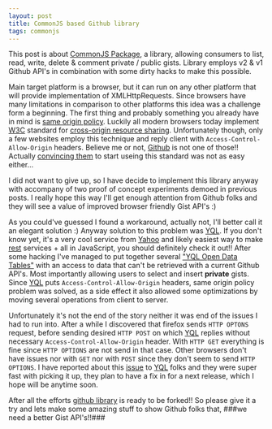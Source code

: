 ```yaml
---
layout: post
title: CommonJS based Github library
tags: commonjs
---
```


This post is about [CommonJS Package], a library, allowing consumers to list,
read, write, delete & comment private / public gists. Library employs v2 & v1
Github API's in combination with some dirty hacks to make this possible. 

Main target platform is a browser, but it can run on any other platform that
will provide implementation of XMLHttpRequests. Since browsers have many
limitations in comparison to other platforms this idea was a challenge form a
beginning. The first thing and probably something you already have in mind is
[same origin policy]. Luckily all modern browsers today implement [W3C]
standard for [cross-origin resource sharing]. Unfortunately though, only a few
websites employ this technique and reply client with 
`Access-Control-Allow-Origin` headers. Believe me or not, [Github] is not one
of those!! Actually [convincing them][github issue] to start useing this
standard was not as easy either...

I did not want to give up, so I have decide to implement this library anyway
with accompany of two proof of concept experiments demoed in previous posts. I
really hope this way I'll get enough attention from Github folks and they will
see a value of improved browser friendly Gist API's :)

As you could've guessed I found a workaround, actually not, I'll better call
it an elegant solution :) Anyway solution to this problem was [YQL]. If you
don't know yet, it's a very cool service from [Yahoo] and likely easiest way
to make [rest] services + all in JavaScript, you should definitely check
it out!! After some hacking I've managed to put together several
["YQL Open Data Tables"][tables] with an access to data that can't be
retrieved with a current Github API's. Most importantly allowing users to
select and insert **private** gists. Since [YQL] puts 
`Access-Control-Allow-Origin` headers, same origin policy problem was solved,
as a side effect it also allowed some optimizations by moving several
operations from client to server.

Unfortunately it's not the end of the story neither it was end of the issues
I had to run into. After a while I discovered that firefox sends `HTTP OPTONS`
request, before sending desired `HTTP POST` on which [YQL] replies without
necessary `Access-Control-Allow-Origin` header. With `HTTP GET` everything is
fine since `HTTP OPTIONS` are not send in that case. Other browsers don't have
issues nor with `GET` nor with `POST` since they don't seem to send 
`HTTP OPTIONS`. I have reported about this [issue] to [YQL] folks and they
were super fast with picking it up, they plan to have a fix in for a next
release, which I hope will be anytime soon.

After all the efforts [github library] is ready to be forked!! So please give
it a try and lets make some amazing stuff to show Github folks that, 
###we need a better Gist API's!!###

[github issue]:http://support.github.com/discussions/gist/148-gist-api
[W3C]:http://www.w3.org/ "The World Wide Web Consortium"
[same origin policy]:http://en.wikipedia.org/wiki/Same_origin_policy
[CommonJS Package]:http://wiki.commonjs.org/wiki/Packages/ "Cohesive wrapping of a collection of modules, code and other assets into a single form"
[YQL]:http://developer.yahoo.com/yql/ "Yahoo Query Language"
[CommonJS]:http://commonjs.org/ "JavaScript ecosystem for web servers, desktop, command line, and browser"
[github library]:http://github.com/Gozala/github/ "CommonJS library for accessing GitHub API"
[cross-origin resource sharing]:http://www.w3.org/TR/cors/
[issue]:http://developer.yahoo.net/forum/?showtopic=5199
[tables]:http://github.com/Gozala/github/tree/gh-pages/resources/
[Yahoo]:http://www.yahoo.com/
[Github]:https://github.com/ "Popular web-based hosting service for projects that use the Git revision control system"
[rest]:http://en.wikipedia.org/wiki/Representational_State_Transfer "RESTful web services"
[BTW]:#btw "By the way"